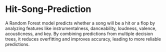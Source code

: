 # Hit-Song-Prediction
A Random Forest model predicts whether a song will be a hit or a flop by analyzing features like instrumentalness, danceability, loudness, valence, acousticness, and key. By combining predictions from multiple decision trees, it reduces overfitting and improves accuracy, leading to more reliable predictions.
